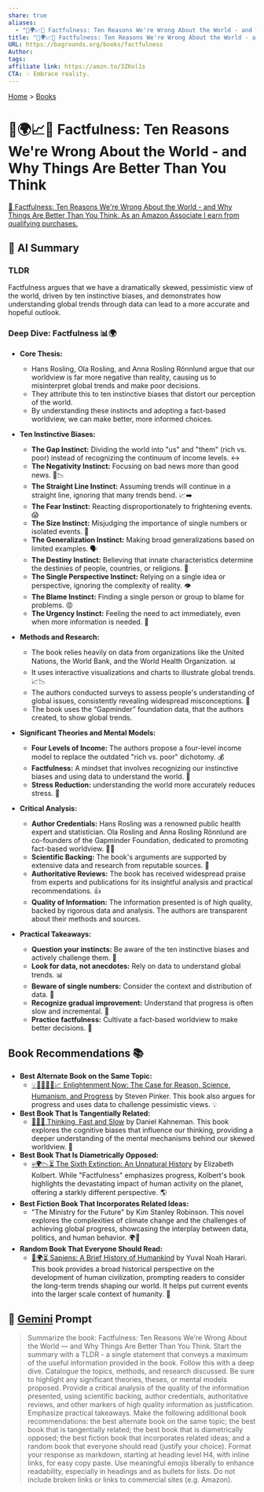 ```yaml
---
share: true
aliases:
  - "🤔🌍📈✅ Factfulness: Ten Reasons We're Wrong About the World - and Why Things Are Better Than You Think"
title: "🤔🌍📈✅ Factfulness: Ten Reasons We're Wrong About the World - and Why Things Are Better Than You Think"
URL: https://bagrounds.org/books/factfulness
Author:
tags:
affiliate link: https://amzn.to/3ZKol1s
CTA: 💡 Embrace reality.
---
```

[Home](../index.md) > [Books](./index.md)  
# 🤔🌍📈✅ Factfulness: Ten Reasons We're Wrong About the World - and Why Things Are Better Than You Think  
[🛒 Factfulness: Ten Reasons We're Wrong About the World - and Why Things Are Better Than You Think. As an Amazon Associate I earn from qualifying purchases.](https://amzn.to/3ZKol1s)  
  
## 🤖 AI Summary  
### TLDR  
Factfulness argues that we have a dramatically skewed, pessimistic view of the world, driven by ten instinctive biases, and demonstrates how understanding global trends through data can lead to a more accurate and hopeful outlook.  
  
### **Deep Dive: Factfulness 📊🌍**  
* **Core Thesis:**  
    * Hans Rosling, Ola Rosling, and Anna Rosling Rönnlund argue that our worldview is far more negative than reality, causing us to misinterpret global trends and make poor decisions.  
    * They attribute this to ten instinctive biases that distort our perception of the world.  
    * By understanding these instincts and adopting a fact-based worldview, we can make better, more informed choices.  
  
* **Ten Instinctive Biases:**  
    * **The Gap Instinct:** Dividing the world into "us" and "them" (rich vs. poor) instead of recognizing the continuum of income levels. ↔️  
    * **The Negativity Instinct:** Focusing on bad news more than good news. 📰📉  
    * **The Straight Line Instinct:** Assuming trends will continue in a straight line, ignoring that many trends bend. 📈➡️  
    * **The Fear Instinct:** Reacting disproportionately to frightening events. 😱  
    * **The Size Instinct:** Misjudging the importance of single numbers or isolated events. 🔢  
    * **The Generalization Instinct:** Making broad generalizations based on limited examples. 🗣️  
    * **The Destiny Instinct:** Believing that innate characteristics determine the destinies of people, countries, or religions. 🔮  
    * **The Single Perspective Instinct:** Relying on a single idea or perspective, ignoring the complexity of reality. 👁️  
    * **The Blame Instinct:** Finding a single person or group to blame for problems. 😡  
    * **The Urgency Instinct:** Feeling the need to act immediately, even when more information is needed. 🚨  
  
* **Methods and Research:**  
    * The book relies heavily on data from organizations like the United Nations, the World Bank, and the World Health Organization. 📊  
    * It uses interactive visualizations and charts to illustrate global trends. 📈📉  
    * The authors conducted surveys to assess people's understanding of global issues, consistently revealing widespread misconceptions. 📝  
    * The book uses the “Gapminder” foundation data, that the authors created, to show global trends.  
  
* **Significant Theories and Mental Models:**  
    * **Four Levels of Income:** The authors propose a four-level income model to replace the outdated "rich vs. poor" dichotomy. 💰  
    * **Factfulness:** A mindset that involves recognizing our instinctive biases and using data to understand the world. 🧠  
    * **Stress Reduction:** understanding the world more accurately reduces stress. 🧘  
  
* **Critical Analysis:**  
    * **Author Credentials:** Hans Rosling was a renowned public health expert and statistician. Ola Rosling and Anna Rosling Rönnlund are co-founders of the Gapminder Foundation, dedicated to promoting fact-based worldview. 🧑‍⚕️  
    * **Scientific Backing:** The book's arguments are supported by extensive data and research from reputable sources. 🔬  
    * **Authoritative Reviews:** The book has received widespread praise from experts and publications for its insightful analysis and practical recommendations. 👍  
    * **Quality of Information:** The information presented is of high quality, backed by rigorous data and analysis. The authors are transparent about their methods and sources.  
  
* **Practical Takeaways:**  
    * **Question your instincts:** Be aware of the ten instinctive biases and actively challenge them. 🤔  
    * **Look for data, not anecdotes:** Rely on data to understand global trends. 📊  
    * **Beware of single numbers:** Consider the context and distribution of data. 🔢  
    * **Recognize gradual improvement:** Understand that progress is often slow and incremental. 🐢  
    * **Practice factfulness:** Cultivate a fact-based worldview to make better decisions. 🧠  
  
## **Book Recommendations 📚**  
* **Best Alternate Book on the Same Topic:**  
    * [💡🔬🧑‍🤝‍🧑📈 Enlightenment Now: The Case for Reason, Science, Humanism, and Progress](./enlightenment-now-the-case-for-reason-science-humanism-and-progress.md) by Steven Pinker. This book also argues for progress and uses data to challenge pessimistic views. 💡  
* **Best Book That Is Tangentially Related:**  
    * [🤔🐇🐢 Thinking, Fast and Slow](./thinking-fast-and-slow.md) by Daniel Kahneman. This book explores the cognitive biases that influence our thinking, providing a deeper understanding of the mental mechanisms behind our skewed worldview. 🧠  
* **Best Book That Is Diametrically Opposed:**  
    * [💀🌍📉⏳ The Sixth Extinction: An Unnatural History](./the-sixth-extinction.md) by Elizabeth Kolbert. While "Factfulness" emphasizes progress, Kolbert's book highlights the devastating impact of human activity on the planet, offering a starkly different perspective. 🌎  
* **Best Fiction Book That Incorporates Related Ideas:**  
    * "The Ministry for the Future" by Kim Stanley Robinson. This novel explores the complexities of climate change and the challenges of achieving global progress, showcasing the interplay between data, politics, and human behavior. 🌍📖  
* **Random Book That Everyone Should Read:**  
    * [📜🌍⏳ Sapiens: A Brief History of Humankind](./sapiens-a-brief-history-of-humankind.md) by Yuval Noah Harari. This book provides a broad historical perspective on the development of human civilization, prompting readers to consider the long-term trends shaping our world. It helps put current events into the larger scale context of humanity. 📜  
  
## 💬 [Gemini](https://gemini.google.com) Prompt  
> Summarize the book: Factfulness: Ten Reasons We're Wrong About the World — and Why Things Are Better Than You Think. Start the summary with a TLDR - a single statement that conveys a maximum of the useful information provided in the book. Follow this with a deep dive. Catalogue the topics, methods, and research discussed. Be sure to highlight any significant theories, theses, or mental models proposed. Provide a critical analysis of the quality of the information presented, using scientific backing, author credentials, authoritative reviews, and other markers of high quality information as justification. Emphasize practical takeaways. Make the following additional book recommendations: the best alternate book on the same topic; the best book that is tangentially related; the best book that is diametrically opposed; the best fiction book that incorporates related ideas; and a random book that everyone should read (justify your choice). Format your response as markdown, starting at heading level H4, with inline links, for easy copy paste. Use meaningful emojis liberally to enhance readability, especially in headings and as bullets for lists. Do not include broken links or links to commercial sites (e.g. Amazon).